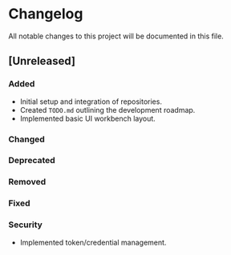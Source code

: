 # Changelog

All notable changes to this project will be documented in this file.

## [Unreleased]

### Added
- Initial setup and integration of repositories.
- Created `TODO.md` outlining the development roadmap.
- Implemented basic UI workbench layout.

### Changed

### Deprecated

### Removed

### Fixed

### Security
- Implemented token/credential management.
